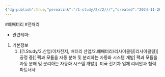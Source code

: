 ```yaml
---
{"dg-publish":true,"permalink":"/1-study/2//2///","created":"2024-11-20T21:02:27.617+09:00","updated":"2025-06-03T20:07:21.362+09:00"}
---
```


#폐배터리 #전처리 


- 관련테마: 


1. 기본정보
	1. [[1.Study/2.산업/이차전지, 배터리 산업/2.폐배터리/리사이클링\|리사이클링]] 공정 중[[ 팩과 모듈을 자동 분해 및 분리하는 자동화 시스템 개발\| 팩과 모듈을 자동 분해 및 분리하는 자동화 시스템 개발]]. 미국 전기차 업체 리비안과 협력 파트너사
